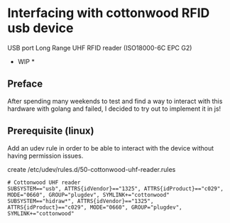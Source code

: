 # Interfacing with cottonwood RFID usb device

USB port Long Range UHF RFID reader (ISO18000-6C EPC G2) 

* WIP *

## Preface

After spending many weekends to test and find a way to interact with this hardware with golang and failed, I decided to try out to implement it in js!

## Prerequisite (linux)

Add an udev rule in order to be able to interact with the device without having permission issues.

create /etc/udev/rules.d/50-cottonwood-uhf-reader.rules

```
# Cottonwood UHF reader
SUBSYSTEM=="usb", ATTRS{idVendor}=="1325", ATTRS{idProduct}=="c029", MODE="0660", GROUP="plugdev", SYMLINK+="cottonwood"
SUBSYSTEM=="hidraw*", ATTRS{idVendor}=="1325", ATTRS{idProduct}=="c029", MODE="0660", GROUP="plugdev", SYMLINK+="cottonwood"
```